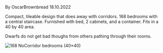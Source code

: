 By OscarBrownbread 18.10.2022

Compact, tileable design that does away with corridors. 168 bedrooms with a central staircase. Furnished with bed, 2 cabinets, and a container. Fits in a 40 by 40 area.

Dwarfs do not get bad thoughs from others pathing through their rooms.

![168 NoCorridor bedrooms (40×40)](https://user-images.githubusercontent.com/26405187/196649010-b9be9427-37aa-4f67-a837-9ebff78ba7e2.png)
